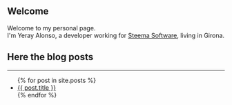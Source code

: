## Welcome

Welcome to my personal page.  
I'm Yeray Alonso, a developer working for [Steema Software](https://www.steema.com), living in Girona.

## Here the blog posts

<hr>

<ul>
  {% for post in site.posts %}
    <li>
      <a href="{{ post.url }}">{{ post.title }}</a>
    </li>
  {% endfor %}
</ul>

